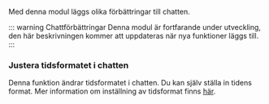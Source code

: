Med denna modul läggs olika förbättringar till chatten.

::: warning Chattförbättringar
Denna modul är fortfarande under utveckling, den här beskrivningen kommer att uppdateras när nya funktioner läggs till.
:::

### Justera tidsformatet i chatten
Denna funktion ändrar tidsformatet i chatten. Du kan själv ställa in tidens format.
Mer information om inställning av tidsformat finns [här](clock.md#konfiguration).